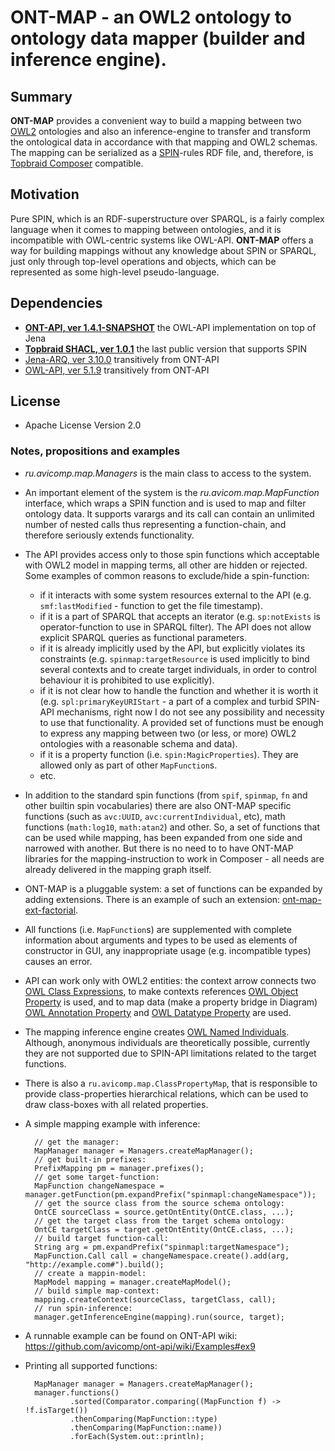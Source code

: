 # ONT-MAP - an OWL2 ontology to ontology data mapper (builder and inference engine).

## Summary
**ONT-MAP** provides a convenient way to build a mapping between two [OWL2](https://www.w3.org/TR/owl2-overview/) ontologies 
and also an inference-engine to transfer and transform the ontological data in accordance with that mapping and OWL2 schemas. 
The mapping can be serialized as a [SPIN](http://spinrdf.org/)-rules RDF file, and, therefore, is [Topbraid Composer](https://www.topquadrant.com/tools/ide-topbraid-composer-maestro-edition/) compatible.

## Motivation
Pure SPIN, which is an RDF-superstructure over SPARQL, is a fairly complex language when it comes to mapping between ontologies, 
and it is incompatible with OWL-centric systems like OWL-API.
**ONT-MAP** offers a way for building mappings without any knowledge about SPIN or SPARQL, 
just only through top-level operations and objects, which can be represented as some high-level pseudo-language.

## Dependencies 
 - **[ONT-API, ver 1.4.1-SNAPSHOT](https://github.com/avicomp/ont-api)** the OWL-API implementation on top of Jena
 - **[Topbraid SHACL, ver 1.0.1](https://github.com/TopQuadrant/shacl)** the last public version that supports SPIN
 - [Jena-ARQ, ver 3.10.0](https://github.com/apache/jena) transitively from ONT-API
 - [OWL-API, ver 5.1.9](https://github.com/owlcs/owlapi) transitively from ONT-API
 
## License
* Apache License Version 2.0

### Notes, propositions and examples
* _ru.avicomp.map.Managers_ is the main class to access to the system.
* An important element of the system is the _ru.avicom.map.MapFunction_ interface, which wraps a SPIN function and is used to map and filter ontology data. It supports varargs and its call can contain an unlimited number of nested calls thus representing a function-chain, and therefore seriously extends functionality. 
* The API provides access only to those spin functions which acceptable with OWL2 model in mapping terms, all other are hidden or rejected. 
Some examples of common reasons to exclude/hide a spin-function:
    - if it interacts with some system resources external to the API (e.g. `smf:lastModified` - function to get the file timestamp). 
    - if it is a part of SPARQL that accepts an iterator (e.g. `sp:notExists` is operator-function to use in SPARQL filter). The API does not allow explicit SPARQL queries as functional parameters.  
    - if it is already implicitly used by the API, but explicitly violates its constraints (e.g. `spinmap:targetResource` is used implicitly to bind several contexts and to create target individuals, in order to control behaviour it is prohibited to use explicitly). 
    - if it is not clear how to handle the function and whether it is worth it (e.g. `spl:primaryKeyURIStart` - a part of a complex and turbid SPIN-API mechanisms, right now I do not see any possibility and necessity to use that functionality. A provided set of functions must be enough to express any mapping between two (or less, or more) OWL2 ontologies with a reasonable schema and data).
    - if it is a property function (i.e. `spin:MagicProperties`). They are allowed only as part of other `MapFunction`s.
    - etc.
* In addition to the standard spin functions (from `spif`, `spinmap`, `fn` and other builtin spin vocabularies) 
there are also ONT-MAP specific functions (such as `avc:UUID`, `avc:currentIndividual`, etc), math functions (`math:log10`, `math:atan2`) and other. 
So, a set of functions that can be used while mapping, has been expanded from one side and narrowed with another. 
But there is no need to to have ONT-MAP libraries for the mapping-instruction to work in Composer - all needs are already delivered in the mapping graph itself.
* ONT-MAP is a pluggable system: a set of functions can be expanded by adding extensions. There is an example of such an extension: [ont-map-ext-factorial](https://github.com/sszuev/ont-map-ext-factorial).
* All functions (i.e. `MapFunction`s) are supplemented with complete information about arguments and types to be used as elements of constructor in GUI, any inappropriate usage (e.g. incompatible types) causes an error.
* API can work only with OWL2 entities: the context arrow connects two [OWL Class Expressions](https://github.com/avicomp/ont-api/blob/master/src/main/java/ru/avicomp/ontapi/jena/model/OntCE.java), 
to make contexts references [OWL Object Property](https://github.com/avicomp/ont-api/blob/master/src/main/java/ru/avicomp/ontapi/jena/model/OntOPE.java) is used, 
and to map data (make a property bridge in Diagram) [OWL Annotation Property](https://github.com/avicomp/ont-api/blob/master/src/main/java/ru/avicomp/ontapi/jena/model/OntNAP.java) and [OWL Datatype Property](https://github.com/avicomp/ont-api/blob/master/src/main/java/ru/avicomp/ontapi/jena/model/OntNDP.java) are used.
* The mapping inference engine creates [OWL Named Individuals](https://github.com/avicomp/ont-api/blob/master/src/main/java/ru/avicomp/ontapi/jena/model/OntIndividual.java). 
Although, anonymous individuals are theoretically possible, currently they are not supported due to SPIN-API limitations related to the target functions.
* There is also a `ru.avicomp.map.ClassPropertyMap`, that is responsible to provide class-properties hierarchical relations, which can be used to draw class-boxes with all related properties.
* A simple mapping example with inference:

        // get the manager:
        MapManager manager = Managers.createMapManager();
        // get built-in prefixes:
        PrefixMapping pm = manager.prefixes();
        // get some target-function: 
        MapFunction changeNamespace = manager.getFunction(pm.expandPrefix("spinmapl:changeNamespace"));
        // get the source class from the source schema ontology:
        OntCE sourceClass = source.getOntEntity(OntCE.class, ...);
        // get the target class from the target schema ontology:
        OntCE targetClass = target.getOntEntity(OntCE.class, ...);
        // build target function-call:
        String arg = pm.expandPrefix("spinmapl:targetNamespace");
        MapFunction.Call call = changeNamespace.create().add(arg, "http://example.com#").build();
        // create a mappin-model:
        MapModel mapping = manager.createMapModel();
        // build simple map-context:
        mapping.createContext(sourceClass, targetClass, call);
        // run spin-inference:
        manager.getInferenceEngine(mapping).run(source, target);
        
* A runnable example can be found on ONT-API wiki: https://github.com/avicomp/ont-api/wiki/Examples#ex9        
        
* Printing all supported functions:

        MapManager manager = Managers.createMapManager();
        manager.functions()
                .sorted(Comparator.comparing((MapFunction f) -> !f.isTarget())
                .thenComparing(MapFunction::type)
                .thenComparing(MapFunction::name))
                .forEach(System.out::println);
                
    
